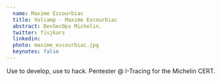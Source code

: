 ```yaml
---
  name: Maxime Escourbiac
  title: Volcamp - Maxime Escourbiac
  abstract: DevSecOps Michelin.
  twitter: fisjkars
  linkedin: 
  photo: maxime_escourbiac.jpg
  keynotes: false
---
```

Use to develop, use to hack. Pentester @ I-Tracing for the Michelin CERT.
